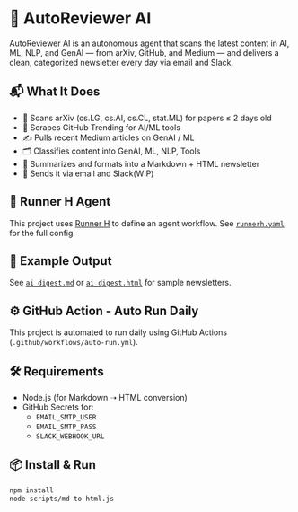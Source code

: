 # 🤖 AutoReviewer AI

AutoReviewer AI is an autonomous agent that scans the latest content in AI, ML, NLP, and GenAI — from arXiv, GitHub, and Medium — and delivers a clean, categorized newsletter every day via email and Slack.

## 📬 What It Does

- 🧠 Scans arXiv (cs.LG, cs.AI, cs.CL, stat.ML) for papers ≤ 2 days old
- 🚀 Scrapes GitHub Trending for AI/ML tools
- ✍️ Pulls recent Medium articles on GenAI / ML
- 🗂️ Classifies content into GenAI, ML, NLP, Tools
- 📝 Summarizes and formats into a Markdown + HTML newsletter
- 📧 Sends it via email and Slack(WIP)

## 🧩 Runner H Agent

This project uses [Runner H](https://runnerh.com) to define an agent workflow. See [`runnerh.yaml`](./runnerh.yaml) for the full config.

## 🧪 Example Output

See [`ai_digest.md`](./examples/ai_digest.md) or [`ai_digest.html`](./examples/ai_digest.html) for sample newsletters.

## ⚙️ GitHub Action - Auto Run Daily

This project is automated to run daily using GitHub Actions (`.github/workflows/auto-run.yml`).

## 🛠 Requirements

- Node.js (for Markdown ➝ HTML conversion)
- GitHub Secrets for:
  - `EMAIL_SMTP_USER`
  - `EMAIL_SMTP_PASS`
  - `SLACK_WEBHOOK_URL`

## 📦 Install & Run

```bash
npm install
node scripts/md-to-html.js
